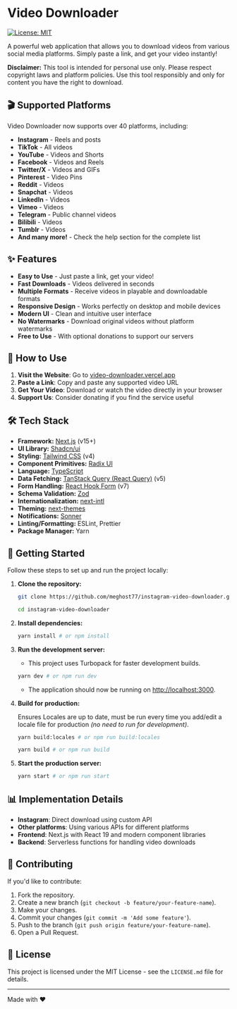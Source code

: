 # Video Downloader

[![License: MIT](https://img.shields.io/badge/License-MIT-yellow.svg)](https://opensource.org/licenses/MIT)

A powerful web application that allows you to download videos from various social media platforms. Simply paste a link, and get your video instantly!

**Disclaimer:** This tool is intended for personal use only. Please respect copyright laws and platform policies. Use this tool responsibly and only for content you have the right to download.


## 🎬 Supported Platforms

Video Downloader now supports over 40 platforms, including:

* **Instagram** - Reels and posts
* **TikTok** - All videos
* **YouTube** - Videos and Shorts
* **Facebook** - Videos and Reels
* **Twitter/X** - Videos and GIFs
* **Pinterest** - Video Pins
* **Reddit** - Videos
* **Snapchat** - Videos
* **LinkedIn** - Videos
* **Vimeo** - Videos
* **Telegram** - Public channel videos
* **Bilibili** - Videos
* **Tumblr** - Videos
* **And many more!** - Check the help section for the complete list

## ✨ Features

* **Easy to Use** - Just paste a link, get your video!
* **Fast Downloads** - Videos delivered in seconds
* **Multiple Formats** - Receive videos in playable and downloadable formats
* **Responsive Design** - Works perfectly on desktop and mobile devices
* **Modern UI** - Clean and intuitive user interface
* **No Watermarks** - Download original videos without platform watermarks
* **Free to Use** - With optional donations to support our servers

## 📱 How to Use

1. **Visit the Website**: Go to [video-downloader.vercel.app](https://video-downloader.vercel.app)
2. **Paste a Link**: Copy and paste any supported video URL
3. **Get Your Video**: Download or watch the video directly in your browser
4. **Support Us**: Consider donating if you find the service useful

## 🛠️ Tech Stack

- **Framework:** [Next.js](https://nextjs.org/) (v15+)
- **UI Library:** [Shadcn/ui](https://ui.shadcn.com/)
- **Styling:** [Tailwind CSS](https://tailwindcss.com/) (v4)
- **Component Primitives:** [Radix UI](https://www.radix-ui.com/)
- **Language:** [TypeScript](https://www.typescriptlang.org/)
- **Data Fetching:**
  [TanStack Query (React Query)](https://tanstack.com/query/latest) (v5)
- **Form Handling:** [React Hook Form](https://react-hook-form.com/) (v7)
- **Schema Validation:** [Zod](https://zod.dev/)
- **Internationalization:** [next-intl](https://next-intl-docs.vercel.app/)
- **Theming:** [next-themes](https://github.com/pacocoursey/next-themes)
- **Notifications:** [Sonner](https://sonner.emilkowal.ski/)
- **Linting/Formatting:** ESLint, Prettier
- **Package Manager:** Yarn

## 🚀 Getting Started

Follow these steps to set up and run the project locally:

1. **Clone the repository:**

   ```bash
   git clone https://github.com/meghost77/instagram-video-downloader.git
   ```

   ```bash
   cd instagram-video-downloader
   ```

2. **Install dependencies:**

   ```bash
   yarn install # or npm install
   ```

3. **Run the development server:**

   - This project uses Turbopack for faster development builds.

   ```bash
   yarn dev # or npm run dev
   ```

   - The application should now be running on
     [http://localhost:3000](http://localhost:3000).

4. **Build for production:**

   Ensures Locales are up to date, must be run every time you add/edit a locale
   file for production _(no need to run for development)_.

   ```bash
   yarn build:locales # or npm run build:locales
   ```

   ```bash
   yarn build # or npm run build
   ```

5. **Start the production server:**

   ```bash
   yarn start # or npm run start
   ```

## 📊 Implementation Details

* **Instagram**: Direct download using custom API
* **Other platforms**: Using various APIs for different platforms
* **Frontend**: Next.js with React 19 and modern component libraries
* **Backend**: Serverless functions for handling video downloads

## 🤝 Contributing

If you'd like to contribute:

1. Fork the repository.
2. Create a new branch (`git checkout -b feature/your-feature-name`).
3. Make your changes.
4. Commit your changes (`git commit -m 'Add some feature'`).
5. Push to the branch (`git push origin feature/your-feature-name`).
6. Open a Pull Request.

## 📜 License

This project is licensed under the MIT License - see the `LICENSE.md` file for
details.

---

Made with ❤️
